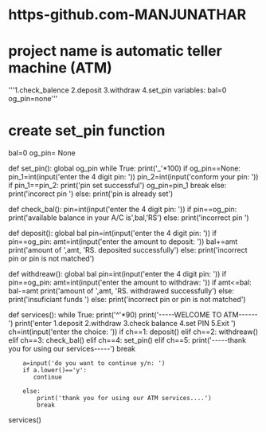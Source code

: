# https-github.com-MANJUNATHAR
# project name is automatic teller machine (ATM)

'''1.check_balence
   2.deposit
   3.withdraw
   4.set_pin
   variables: bal=0
              og_pin=none'''


# create set_pin function
bal=0
og_pin= None


def set_pin():
    global og_pin
    while True:
        print('_'*100)
        if og_pin==None:
            pin_1=int(input('enter the 4 digit pin: '))
            pin_2=int(input('conform your pin: '))
            if pin_1==pin_2:
                print('pin set successful')
                og_pin=pin_1
                break
            else:
                print('incorect pin ')
        else:
            print('pin is already set')

        
            
def check_bal():
    pin=int(input('enter the 4 digit pin: '))
    if pin==og_pin:
        print('available balance in your A/C is',bal,'RS')
    else:
        print('incorrect pin ')

def deposit():
     global bal
     pin=int(input('enter the 4 digit pin: '))
     if pin==og_pin:
         amt=int(input('enter the amount to deposit: '))
         bal+=amt
         print('amount of ',amt, 'RS. deposited successfully')
     else:
         print('incorrect pin or pin is not matched')

def withdreaw():
     global bal
     pin=int(input('enter the 4 digit pin: '))
     if pin==og_pin:
         amt=int(input('enter the amount to withdraw: '))
         if amt<=bal:
            bal-=amt
            print('amount of ',amt, 'RS. withdrawed successfully')
         else:
             print('insuficiant funds ')
     else:
         print('incorrect pin or pin is not matched')

def services():
    while True:
        print('^'*90)
        print('-----WELCOME TO ATM------')
        print('enter 1.deposit 2.withdraw 3.check balance 4.set PIN 5.Exit ')
        ch=int(input('enter the choice: '))
        if ch==1:
            deposit()
        elif ch==2:
            withdreaw()
        elif ch==3:
            check_bal()
        elif ch==4:
            set_pin()
        elif ch==5: 
            print('-----thank you for using our services-----')
            break
        
        a=input('do you want to continue y/n: ')
        if a.lower()=='y':
           continue
        
        else:
            print('thank you for using our ATM services....')
            break
        
        
services()    









    



